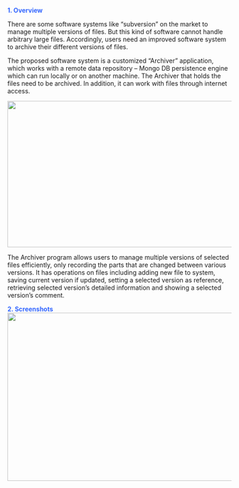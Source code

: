 <strong><span style="color: #3366ff;">1. Overview</span></strong>

There are some software systems like “subversion” on the market to manage multiple versions of files. But this kind of software cannot handle arbitrary large files. Accordingly, users need an improved software system to archive their different versions of files.

The proposed software system is a customized “Archiver” application, which works with a remote data repository – Mongo DB persistence engine which can run locally or on another machine. The Archiver that holds the files need to be archived. In addition, it can work with files through internet access.

<img class="alignnone wp-image-81 " src="http://fancy-zhe.com/wp-content/uploads/2018/10/Picture1.png" alt="" width="779" height="328" />

The Archiver program allows users to manage multiple versions of selected files efficiently, only recording the parts that are changed between various versions. It has operations on files including adding new file to system, saving current version if updated, setting a selected version as reference, retrieving selected version’s detailed information and showing a selected version’s comment.

<strong><span style="color: #3366ff;">2. Screenshots</span></strong>
<img src="http://fancy-zhe.com/wp-content/uploads/2018/10/addnew04.png" alt="" width="669" height="377" class="aligncenter size-full wp-image-84" />
